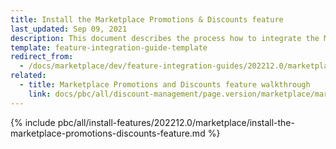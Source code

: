 ```yaml
---
title: Install the Marketplace Promotions & Discounts feature
last_updated: Sep 09, 2021
description: This document describes the process how to integrate the Marketplace Promotions & Discounts feature into a Spryker project.
template: feature-integration-guide-template
redirect_from:
  - /docs/marketplace/dev/feature-integration-guides/202212.0/marketplace-promotions-discounts-feature-integration.html
related:
  - title: Marketplace Promotions and Discounts feature walkthrough
    link: docs/pbc/all/discount-management/page.version/marketplace/marketplace-promotions-discounts-feature-overview.html
---
```


{% include pbc/all/install-features/202212.0/marketplace/install-the-marketplace-promotions-discounts-feature.md %} <!-- To edit, see /_includes/pbc/all/install-features/202212.0/marketplace/install-the-marketplace-promotions-discounts-feature.md -->
